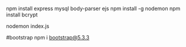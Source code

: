 npm install express mysql body-parser ejs
npm install -g nodemon
npm install bcrypt

nodemon index.js


#bootstrap
npm i bootstrap@5.3.3
